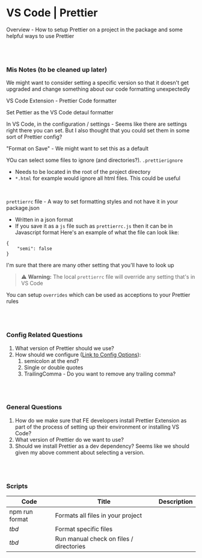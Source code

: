 # VS Code | Prettier

Overview - How to setup Prettier on a project in the package and some helpful ways to use Prettier

<br><br>

### Mis Notes (to be cleaned up later)

We might want to consider setting a specific version so that it doesn't get upgraded and change something about our code formatting unexpectedly

VS Code Extension - Prettier Code formatter

Set Pettier as the VS Code detaul formatter

In VS Code, in the configuration / settings - Seems like there are settings right there you can set. But I also thought that you could set them in some sort of Prettier config?

"Format on Save" - We might want to set this as a default

YOu can select some files to ignore (and directories?). `.prettierignore`
- Needs to be located in the root of the project directory
- `*.html` for example would ignore all html files. This could be useful

<br>

`prettierrc` file - A way to set formatting styles and not have it in your package.json
- Written in a json format
- If you save it as a `js` file such as `prettierrc.js` then it can be in Javascript format
Here's an example of what the file can look like:

```
{
    "semi": false
}
```

I'm sure that there are many other setting that you'll have to look up 

> :warning: **Warning:** The local `prettierrc` file will override any setting that's in VS Code

You can setup `overrides` which can be used as acceptions to your Prettier rules



<br><br>

### Config Related Questions
1. What version of Prettier should we use?
1. How should we configure ([Link to Config Options](https://prettier.io/docs/en/options.html)):
    1. semicolon at the end?
    1. Single or double quotes
    1. TrailingComma - Do you want to remove any trailing comma?


<br><br>

### General Questions

1. How do we make sure that FE developers install Prettier Extension as part of the process of setting up their environment or installing VS Code?
1. What version of Prettier do we want to use?
1. Should we install Prettier as a dev dependency? Seems like we should given my above comment about selecting a version.

<br><br>

### Scripts

| Code           | Title                                   | Description |
| -------------- | --------------------------------------- | ----------- |
| npm run format | Formats all files in your project       |             |
| _tbd_          | Format specific files                   |             |
| _tbd_          | Run manual check on files / directories |             |
